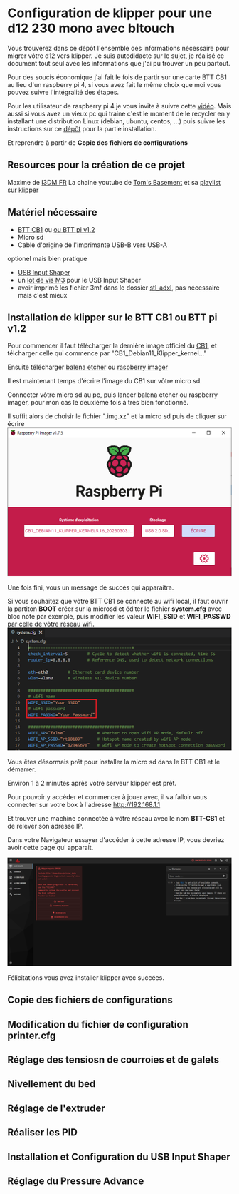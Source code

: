 # Configuration de klipper pour une d12 230 mono avec bltouch

Vous trouverez dans ce dépôt l'ensemble des informations nécessaire pour migrer vôtre d12 vers klipper.
Je suis autodidacte sur le sujet, je réalisé ce document tout seul avec les informations que j'ai pu trouver un peu partout.

Pour des soucis économique j'ai fait le fois de partir sur une carte BTT CB1 au lieu d'un raspberry pi 4, si vous avez fait le même choix que moi vous pouvez suivre l'intégralité des étapes.

Pour les utilisateur de raspberry pi 4 je vous invite à suivre cette [vidéo](https://www.youtube.com/watch?v=Ibz9D00NlO8).
Mais aussi si vous avez un vieux pc qui traine c'est le moment de le recycler en y installant une distribution Linux (debian, ubuntu, centos, ...)
puis suivre les instructions sur ce [dépôt](https://github.com/th33xitus/kiauh#-download-and-use-kiauh) pour la partie installation.

Et reprendre à partir de **Copie des fichiers de configurations**

## Resources pour la création de ce projet
Maxime de [I3DM.FR](https://i3dm.fr/2023/03/25/klipper-sur-wanhao-d12/)
La chaine youtube de [Tom's Basement](https://www.youtube.com/@TomsBasement) et sa [playlist sur klipper](https://www.youtube.com/playlist?list=PLG2DUsM4SElSYaGta07jPFdrE_DXlMMff)

## Matériel nécessaire

- [BTT CB1](https://biqu.equipment/collections/control-board/products/pi4b-adapter-v1-0?variant=39847230242914) ou [ou BTT pi v1.2](https://biqu.equipment/products/bigtreetech-btt-pi-v1-2?variant=40326121980002)
- Micro sd
- Cable d'origine de l'imprimante USB-B vers USB-A

optionel mais bien pratique
- [USB Input Shaper](https://fr.aliexpress.com/item/1005005411366555.html?spm=a2g0o.order_list.order_list_main.11.c0355e5bKZAxdP&gatewayAdapt=glo2fra) 
- un [lot de vis M3](https://www.amazon.fr/gp/product/B0BCYW4YTX/ref=ppx_yo_dt_b_search_asin_title?ie=UTF8&psc=1) pour le USB Input Shaper
- avoir imprimé les fichier 3mf dans le dossier [stl_adxl](https://github.com/sheldonGordon/klipper-config/tree/main/stl_adxl), pas nécessaire mais c'est mieux
 
## Installation de klipper sur le BTT CB1 ou BTT pi v1.2
Pour commencer il faut télécharger la dernière image officiel du [CB1](https://github.com/bigtreetech/CB1/releases), et télcharger celle qui commence par "CB1_Debian11_Klipper_kernel..."

Ensuite télécharger [balena etcher](https://etcher.balena.io/) ou [raspberry imager](https://www.raspberrypi.com/software/)

Il est maintenant temps d'écrire l'image du CB1 sur vôtre micro sd.

Connecter vôtre micro sd au pc, puis lancer balena etcher ou raspberry imager, pour mon cas le deuxième fois à très bien fonctionné.

Il suffit alors de choisir le fichier ".img.xz" et la micro sd puis de cliquer sur écrire
![alt raspberry_imager](./images/raspberryImager.PNG)

Une fois fini, vous un message de succès qui apparaitra.

Si vous souhaitez que vôtre BTT CB1 se connecte au wifi local, il faut ouvrir la partiton **BOOT** créer sur la microsd et éditer le fichier **system.cfg** avec bloc note par exemple, puis modifier les valeur **WIFI_SSID** et **WIFI_PASSWD** par celle de vôtre réseau wifi.
![alt configuration_wifi](./images/configuration_wifi.PNG)

Vous êtes désormais prêt pour installer la micro sd dans le BTT CB1 et le démarrer.

Environ 1 à 2 minutes après votre serveur klipper est prêt.

Pour pouvoir y accéder et commencer à jouer avec, il va falloir vous connecter sur votre box à l'adresse http://192.168.1.1

Et trouver une machine connectée à vôtre réseau avec le nom **BTT-CB1** et de relever son adresse IP.

Dans votre Navigateur essayer d'accéder à cette adresse IP, vous devriez avoir cette page qui apparait.

![alt klipper_mainsail](./images/klipper_screen_1.PNG)

Félicitations vous avez installer klipper avec succées.
## Copie des fichiers de configurations

## Modification du fichier de configuration printer.cfg

## Réglage des tensiosn de courroies et de galets

## Nivellement du bed

## Réglage de l'extruder

## Réaliser les PID

## Installation et Configuration du USB Input Shaper

## Réglage du Pressure Advance
